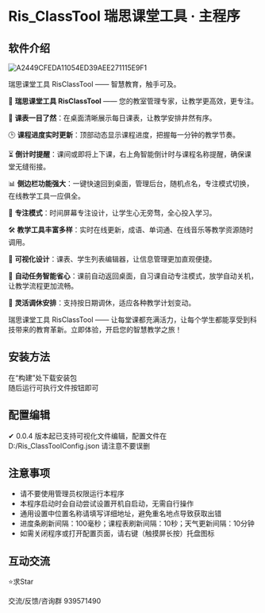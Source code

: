 # Ris_ClassTool 瑞思课堂工具 · 主程序

## 软件介绍

![A2449CFEDA11054ED39AEE271115E9F1](https://github.com/user-attachments/assets/c7c2b95a-22cb-4763-8f37-6cb6db603918)

瑞思课堂工具 RisClassTool —— 智慧教育，触手可及。

🌟 **瑞思课堂工具 RisClassTool** —— 您的教室管理专家，让教学更高效，更专注。

📅 **课表一目了然**：在桌面清晰展示每日课表，让教学安排井然有序。

🕒 **课程进度实时更新**：顶部动态显示课程进度，把握每一分钟的教学节奏。

⏳ **倒计时提醒**：课间或即将上下课，右上角智能倒计时与课程名称提醒，确保课堂无缝衔接。

📊 **侧边栏功能强大**：一键快速回到桌面，管理后台，随机点名，专注模式切换，在线教学工具一应俱全。

🎯 **专注模式**：时间屏幕专注设计，让学生心无旁骛，全心投入学习。

🛠️ **教学工具丰富多样**：实时在线更新，成语、单词通、在线音乐等教学资源随时调用。

🎨 **可视化设计**：课表、学生列表编辑器，让信息管理更加直观便捷。

🤖 **自动任务智能省心**：课前自动返回桌面，自习课自动专注模式，放学自动关机，让教学流程更加流畅。

📆 **灵活调休安排**：支持按日期调休，适应各种教学计划变动。

瑞思课堂工具 RisClassTool —— 让每堂课都充满活力，让每个学生都能享受到科技带来的教育革新。立即体验，开启您的智慧教学之旅！


## 安装方法

在“构建”处下载安装包  
随后运行可执行文件按钮即可


## 配置编辑

✔ 0.0.4 版本起已支持可视化文件编辑，配置文件在 D:/Ris_ClassToolConfig.json 请注意不要误删

## 注意事项

- 请不要使用管理员权限运行本程序
- 本程序启动时会自动尝试设置开机自启动，无需自行操作
- 通用设置中位置名称请填写详细地址，避免重名地点导致获取出错
- 进度条刷新间隔：100毫秒；课程表刷新间隔：10秒；天气更新间隔：10分钟
- 如需关闭程序或打开配置页面，请右键（触摸屏长按）托盘图标


## 互动交流

⭐求Star

交流/反馈/咨询群 939571490
